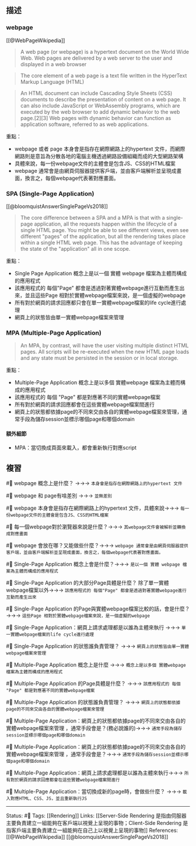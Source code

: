 
## 描述



### webpage
[[@WebPageWikipedia]]
> A web page (or webpage) is a hypertext document on the World Wide Web. Web pages are delivered by a web server to the user and displayed in a web browser

> The core element of a web page is a text file written in the HyperText Markup Language (HTML)

> An HTML document can include Cascading Style Sheets (CSS) documents to describe the presentation of content on a web page. It can also include JavaScript or WebAssembly programs, which are executed by the web browser to add dynamic behavior to the web page.[2][3] Web pages with dynamic behavior can function as application software, referred to as web applications. 


重點：
- webpage 或者 page 本身會是指存在網際網路上的hypertext 文件，而網際網路則是意旨為分散各地的電腦主機透過網路設備組織而成的大型網路架構
- 具體來說，每一份webpage文件的主體會是包含JS、CSS的HTML檔案
- webpage 通常會是由網頁伺服器提供客戶端，並由客戶端解析並呈現成畫面，換言之，每個webpage代表著對應畫面。




### SPA (Single-Page Application)

[[@bloomquistAnswerSinglePageVs2018]]
> The core difference between a SPA and a MPA is that with a single-page application, all the requests happen within the lifecycle of a single HTML page. You might be able to see different views, even see different "pages" of the application, but all the rendering takes place within a single HTML web page. This has the advantage of keeping the state of the "application" all in one scope.


重點：
- Single Page Application 概念上是以一個 實體 webpage 檔案為主體而構成的應用程式
- 該應用程式的 每個"Page" 都會是透過對著實體webpage進行互動而產生出來，並且這些Page 相對於實體webpage檔案來說，是一個虛擬的webpage
- 所有對於網頁的請求回應都只會在單一實體webpage檔案的life cycle進行處理
- 網頁上的狀態皆由單一實體webpage檔案來管理

### MPA (Multiple-Page Application)

> An MPA, by contrast, will have the user visiting multiple distinct HTML pages. All scripts will be re-executed when the new HTML page loads and any state must be persisted in the session or in local storage. 

重點：
- Multiple-Page Application 概念上是以多個 實體webpage 檔案為主體而構成的應用程式
- 該應用程式的 每個 "Page" 都是對應著不同的實體webpage檔案
- 所有對於網頁的請求回應都會在這些實體webpage檔案間進行
- 網頁上的狀態都依據page的不同來交由各自的實體webpage檔案來管理，通常手段為儲存session並標示哪個page和哪個domain


#### 額外細節
- MPA：當切換成頁面來載入，都會重新執行對應script

## 複習

#🧠 webpage 概念上是什麼？ ->->-> `本身會是指存在網際網路上的hypertext 文件`
<!--SR:!2022-11-07,8,250-->

#🧠 webpage 和 page有啥差別 ->->-> `並無差別`
<!--SR:!2022-11-08,9,250-->

#🧠 webpage  本身會是指存在網際網路上的hypertext 文件，具體來說->->-> `每一份webpage文件的主體會是包含JS、CSS的HTML檔案`
<!--SR:!2022-11-07,8,250-->

#🧠 每一個webpage對於瀏覽器來說是什麼？->->-> `其webpage文件會被解析並轉換成對應畫面`
<!--SR:!2022-11-24,18,250-->

#🧠 webpage 會放在哪？又能做些什麼？->->-> `webpage 通常會是由網頁伺服器提供客戶端，並由客戶端解析並呈現成畫面，換言之，每個webpage代表著對應畫面。`
<!--SR:!2022-11-09,10,250-->

#🧠 Single-Page Application 概念上會是什麼？->->-> `是以一個 實體 webpage 檔案為主體而構成的應用程式`
<!--SR:!2022-11-25,19,250-->

#🧠 Single-Page Application 的大部分Page具體是什麼？ 除了單一實體webpage檔案以外->->-> `該應用程式的 每個"Page" 都會是透過對著實體webpage進行互動而產生出來`
<!--SR:!2022-11-23,17,250-->

#🧠 Single-Page Application 的Page與實體webpage檔案比較的話，會是什麼？ ->->-> `這些Page 相對於實體webpage檔案來說，是一個虛擬的webpage`
<!--SR:!2022-11-26,20,250-->


#🧠 Single-Page Application：網頁上請求處理都是以誰為主體來執行 ->->-> `單一實體webpage檔案的life cycle進行處理`
<!--SR:!2022-11-07,8,250-->


#🧠 Single-Page Application 的狀態誰負責管理？ ->->-> `網頁上的狀態皆由單一實體webpage檔案來管理`
<!--SR:!2022-11-26,20,250-->

#🧠  Multiple-Page Application 概念上是什麼 ->->-> `概念上是以多個 實體webpage 檔案為主體而構成的應用程式`
<!--SR:!2022-11-08,9,250-->

#🧠 Multiple-Page Application 的Page具體是什麼？  ->->-> `該應用程式的 每個 "Page" 都是對應著不同的實體webpage檔案`
<!--SR:!2022-11-09,10,250-->

#🧠 Multiple-Page Application 的狀態誰負責管理？ ->->-> `網頁上的狀態都依據page的不同來交由各自的實體webpage檔案來管理`
<!--SR:!2022-11-24,18,250-->


#🧠 Multiple-Page Application：網頁上的狀態都依據page的不同來交由各自的實體webpage檔案來管理 ，通常手段會是？(務必說誰的)->->-> `通常手段為儲存session並標示哪個page和哪個domain`
<!--SR:!2022-11-07,8,250-->

#🧠 Multiple-Page Application：網頁上的狀態都依據page的不同來交由各自的實體webpage檔案來管理 ，通常手段會是？->->-> `通常手段為儲存session並標示哪個page和哪個domain`
<!--SR:!2022-11-08,9,250-->

#🧠 Multiple-Page Application：網頁上請求處理都是以誰為主體來執行->->-> `所有對於網頁的請求回應都會在這些實體webpage檔案間進行`
<!--SR:!2022-11-09,10,250-->

#🧠 Multiple-Page Application：當切換成新的page時，會做些什麼？ ->->-> `載入對應HTML、CSS、JS，並且重新執行JS`
<!--SR:!2022-11-09,10,250-->





---
Status: #🌱 
Tags:
[[Rendering]]
Links:
[[Server-Side Rendering 是指由伺服器主要負責建立一組能夠在客戶端以視覺上呈現的事物；Client-Side Rendering 是指客戶端主要負責建立一組能夠在自己上以視覺上呈現的事物]]
References:
[[@WebPageWikipedia]]
[[@bloomquistAnswerSinglePageVs2018]]